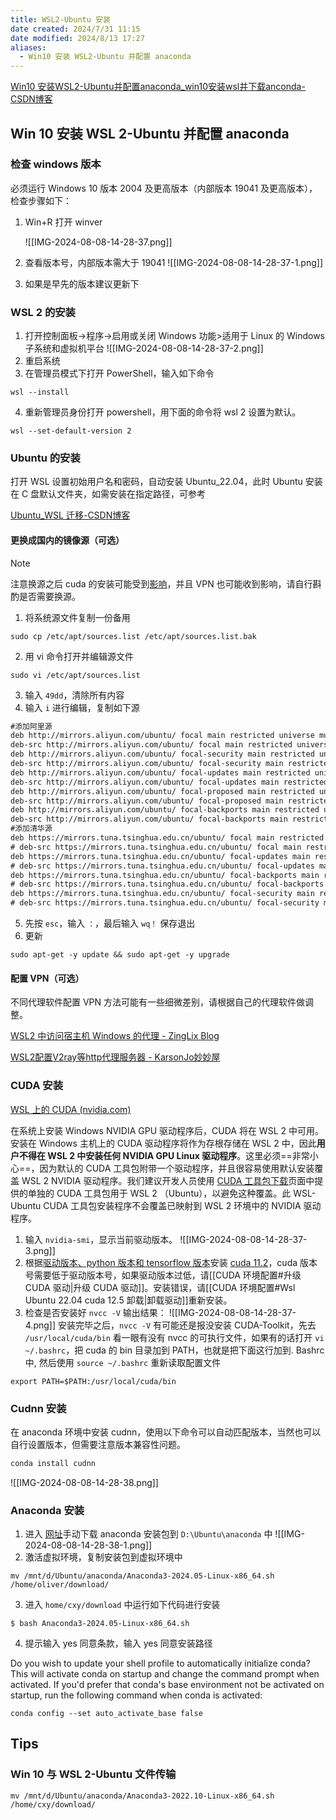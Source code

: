 ```yaml
---
title: WSL2-Ubuntu 安装
date created: 2024/7/31 11:15
date modified: 2024/8/13 17:27
aliases:
  - Win10 安装 WSL2-Ubuntu 并配置 anaconda
---
```


[Win10 安装WSL2-Ubuntu并配置anaconda_win10安装wsl并下载anconda-CSDN博客](https://blog.csdn.net/cosmic_potato/article/details/129135605)

## Win 10 安装 WSL 2-Ubuntu 并配置 anaconda

### 检查 windows 版本

必须运行 Windows 10 版本 2004 及更高版本（内部版本 19041 及更高版本），检查步骤如下：
1. Win+R 打开 winver

	![[IMG-2024-08-08-14-28-37.png]]
2. 查看版本号，内部版本需大于 19041
	![[IMG-2024-08-08-14-28-37-1.png]]
3. 如果是早先的版本建议更新下

### WSL 2 的安装

1. 打开控制面板->程序->启用或关闭 Windows 功能>适用于 Linux 的 Windows 子系统和虚拟机平台
	![[IMG-2024-08-08-14-28-37-2.png]]
2. 重启系统
3. 在管理员模式下打开 PowerShell，输入如下命令

```shell
wsl --install
```

4. 重新管理员身份打开 powershell，用下面的命令将 wsl 2 设置为默认。

```shell
wsl --set-default-version 2
```

### Ubuntu 的安装

打开 WSL 设置初始用户名和密码，自动安装 Ubuntu_22.04，此时 Ubuntu 安装在 C 盘默认文件夹，如需安装在指定路径，可参考

[Ubuntu_WSL 迁移-CSDN博客](https://blog.csdn.net/whitepu/article/details/136177105)

#### 更换成国内的镜像源（可选）

> [!NOTE]
> 注意换源之后 cuda 的安装可能受到[影响](https://blog.csdn.net/pazzn/article/details/125988205)，并且 VPN 也可能收到影响，请自行斟酌是否需要换源。

1. 将系统源文件复制一份备用

```shell
sudo cp /etc/apt/sources.list /etc/apt/sources.list.bak
```

2. 用 vi 命令打开并编辑源文件

```shell
sudo vi /etc/apt/sources.list
```

3. 输入 `49dd`，清除所有内容
4. 输入 `i` 进行编辑，复制如下源

```txt
#添加阿里源
deb http://mirrors.aliyun.com/ubuntu/ focal main restricted universe multiverse
deb-src http://mirrors.aliyun.com/ubuntu/ focal main restricted universe multiverse
deb http://mirrors.aliyun.com/ubuntu/ focal-security main restricted universe multiverse
deb-src http://mirrors.aliyun.com/ubuntu/ focal-security main restricted universe multiverse
deb http://mirrors.aliyun.com/ubuntu/ focal-updates main restricted universe multiverse
deb-src http://mirrors.aliyun.com/ubuntu/ focal-updates main restricted universe multiverse
deb http://mirrors.aliyun.com/ubuntu/ focal-proposed main restricted universe multiverse
deb-src http://mirrors.aliyun.com/ubuntu/ focal-proposed main restricted universe multiverse
deb http://mirrors.aliyun.com/ubuntu/ focal-backports main restricted universe multiverse
deb-src http://mirrors.aliyun.com/ubuntu/ focal-backports main restricted universe multiverse
#添加清华源
deb https://mirrors.tuna.tsinghua.edu.cn/ubuntu/ focal main restricted universe multiverse
# deb-src https://mirrors.tuna.tsinghua.edu.cn/ubuntu/ focal main restricted universe multiverse
deb https://mirrors.tuna.tsinghua.edu.cn/ubuntu/ focal-updates main restricted universe multiverse
# deb-src https://mirrors.tuna.tsinghua.edu.cn/ubuntu/ focal-updates main restricted universe multiverse
deb https://mirrors.tuna.tsinghua.edu.cn/ubuntu/ focal-backports main restricted universe multiverse
# deb-src https://mirrors.tuna.tsinghua.edu.cn/ubuntu/ focal-backports main restricted universe multiverse
deb https://mirrors.tuna.tsinghua.edu.cn/ubuntu/ focal-security main restricted universe multiverse
# deb-src https://mirrors.tuna.tsinghua.edu.cn/ubuntu/ focal-security main restricted universe multiverse multiversee
```

5. 先按 `esc`，输入 `：`，最后输入 `wq！` 保存退出
6. 更新

```shell
sudo apt-get -y update && sudo apt-get -y upgrade
```

#### 配置 VPN（可选）

不同代理软件配置 VPN 方法可能有一些细微差别，请根据自己的代理软件做调整。

[WSL2 中访问宿主机 Windows 的代理 - ZingLix Blog](https://zinglix.xyz/2020/04/18/wsl2-proxy/)

[WSL2配置V2ray等http代理服务器 - KarsonJo妙妙屋](https://www.karsonjo.com/wsl2%E9%85%8D%E7%BD%AEv2ray%E7%AD%89http%E4%BB%A3%E7%90%86%E6%9C%8D%E5%8A%A1%E5%99%A8/)

### CUDA 安装

[WSL 上的 CUDA (nvidia.com)](https://docs.nvidia.com/cuda/wsl-user-guide/index.html#cuda-support-for-wsl-2)

在系统上安装 Windows NVIDIA GPU 驱动程序后，CUDA 将在 WSL 2 中可用。安装在 Windows 主机上的 CUDA 驱动程序将作为存根存储在 WSL 2 中，因此**用户不得在 WSL 2 中安装任何 NVIDIA GPU Linux 驱动程序**。这里必须==非常小心==，因为默认的 CUDA 工具包附带一个驱动程序，并且很容易使用默认安装覆盖 WSL 2 NVIDIA 驱动程序。我们建议开发人员使用 [CUDA 工具包下载](https://developer.nvidia.com/cuda-downloads?target_os=Linux&target_arch=x86_64&Distribution=WSL-Ubuntu&target_version=2.0)页面中提供的单独的 CUDA 工具包用于 WSL 2 （Ubuntu），以避免这种覆盖。此 WSL-Ubuntu CUDA 工具包安装程序不会覆盖已映射到 WSL 2 环境中的 NVIDIA 驱动程序。

1. 输入 `nvidia-smi`，显示当前驱动版本。
	![[IMG-2024-08-08-14-28-37-3.png]]
2. 根据[驱动版本、python 版本和 tensorflow 版本](https://tensorflow.google.cn/install/source?hl=en#gpu)安装 [cuda 11.2](https://developer.nvidia.com/cuda-11.2.0-download-archive?target_os=Linux&target_arch=x86_64&target_distro=WSLUbuntu&target_version=20&target_type=debnetwork)，cuda 版本号需要低于驱动版本号，如果驱动版本过低，请[[CUDA 环境配置#升级 CUDA 驱动|升级 CUDA 驱动]]。安装错误，请[[CUDA 环境配置#Wsl Ubuntu 22.04 cuda 12.5 卸载|卸载驱动]]重新安装。
3. 检查是否安装好 `nvcc -V` 输出结果：
	![[IMG-2024-08-08-14-28-37-4.png]]
	安装完毕之后，`nvcc -V` 有可能还是报没安装 CUDA-Toolkit，先去 `/usr/local/cuda/bin` 看一眼有没有 nvcc 的可执行文件，如果有的话打开 `vi ~/.bashrc`，把 cuda 的 bin 目录加到 PATH，也就是把下面这行加到. Bashrc 中, 然后使用 `source ~/.bashrc` 重新读取配置文件

```shell
export PATH=$PATH:/usr/local/cuda/bin
```

### Cudnn 安装

在 anaconda 环境中安装 cudnn，使用以下命令可以自动匹配版本，当然也可以自行设置版本，但需要注意版本兼容性问题。

```python
conda install cudnn
```

![[IMG-2024-08-08-14-28-38.png]]

### Anaconda 安装

1. 进入 [网址](https://repo.anaconda.com/archive/)手动下载 anaconda 安装包到 `D:\Ubuntu\anaconda` 中
	![[IMG-2024-08-08-14-28-38-1.png]]
2. 激活虚拟环境，复制安装包到虚拟环境中

```shell
mv /mnt/d/Ubuntu/anaconda/Anaconda3-2024.05-Linux-x86_64.sh /home/oliver/download/
```

3. 进入 `home/cxy/download` 中运行如下代码进行安装

```shell
$ bash Anaconda3-2024.05-Linux-x86_64.sh
```

4. 提示输入 yes 同意条款，输入 yes 同意安装路径

Do you wish to update your shell profile to automatically initialize conda?
This will activate conda on startup and change the command prompt when activated.
If you'd prefer that conda's base environment not be activated on startup,
   run the following command when conda is activated:

```shell
conda config --set auto_activate_base false
```

## Tips

### Win 10 与 WSL 2-Ubuntu 文件传输

```shell
mv /mnt/d/Ubuntu/anaconda/Anaconda3-2022.10-Linux-x86_64.sh /home/cxy/download/
```